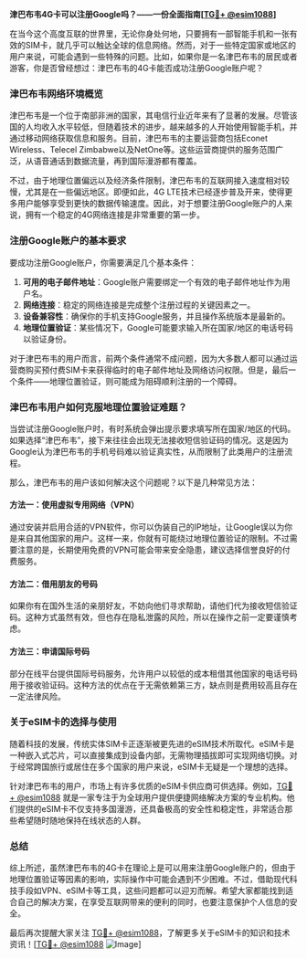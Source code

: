 **津巴布韦4G卡可以注册Google吗？——一份全面指南[[TG💪+ @esim1088](https://t.me/s/esim1088)]**

在当今这个高度互联的世界里，无论你身处何地，只要拥有一部智能手机和一张有效的SIM卡，就几乎可以触达全球的信息网络。然而，对于一些特定国家或地区的用户来说，可能会遇到一些特殊的问题。比如，如果你是一名津巴布韦的居民或者游客，你是否曾经想过：津巴布韦的4G卡能否成功注册Google账户呢？

### **津巴布韦网络环境概览**

津巴布韦是一个位于南部非洲的国家，其电信行业近年来有了显著的发展。尽管该国的人均收入水平较低，但随着技术的进步，越来越多的人开始使用智能手机，并通过移动网络获取信息和服务。目前，津巴布韦的主要运营商包括Econet Wireless、Telecel Zimbabwe以及NetOne等。这些运营商提供的服务范围广泛，从语音通话到数据流量，再到国际漫游都有覆盖。

不过，由于地理位置偏远以及经济条件限制，津巴布韦的互联网接入速度相对较慢，尤其是在一些偏远地区。即便如此，4G LTE技术已经逐步普及开来，使得更多用户能够享受到更快的数据传输速度。因此，对于想要注册Google账户的人来说，拥有一个稳定的4G网络连接是非常重要的第一步。

### **注册Google账户的基本要求**

要成功注册Google账户，你需要满足几个基本条件：
1. **可用的电子邮件地址**：Google账户需要绑定一个有效的电子邮件地址作为用户名。
2. **网络连接**：稳定的网络连接是完成整个注册过程的关键因素之一。
3. **设备兼容性**：确保你的手机支持Google服务，并且操作系统版本是最新的。
4. **地理位置验证**：某些情况下，Google可能要求输入所在国家/地区的电话号码以验证身份。

对于津巴布韦的用户而言，前两个条件通常不成问题，因为大多数人都可以通过运营商购买预付费SIM卡来获得临时的电子邮件地址及网络访问权限。但是，最后一个条件——地理位置验证，则可能成为阻碍顺利注册的一个障碍。

### **津巴布韦用户如何克服地理位置验证难题？**

当尝试注册Google账户时，有时系统会弹出提示要求填写所在国家/地区的代码。如果选择“津巴布韦”，接下来往往会出现无法接收短信验证码的情况。这是因为Google认为津巴布韦的手机号码难以验证真实性，从而限制了此类用户的注册流程。

那么，津巴布韦的用户该如何解决这个问题呢？以下是几种常见方法：

#### 方法一：使用虚拟专用网络（VPN）
通过安装并启用合适的VPN软件，你可以伪装自己的IP地址，让Google误以为你是来自其他国家的用户。这样一来，你就有可能绕过地理位置验证的限制。不过需要注意的是，长期使用免费的VPN可能会带来安全隐患，建议选择信誉良好的付费服务。

#### 方法二：借用朋友的号码
如果你有在国外生活的亲朋好友，不妨向他们寻求帮助，请他们代为接收短信验证码。这种方式虽然有效，但也存在隐私泄露的风险，所以在操作之前一定要谨慎考虑。

#### 方法三：申请国际号码
部分在线平台提供国际号码服务，允许用户以较低的成本租借其他国家的电话号码用于接收验证码。这种方法的优点在于无需依赖第三方，缺点则是费用较高且存在一定法律风险。

### **关于eSIM卡的选择与使用**

随着科技的发展，传统实体SIM卡正逐渐被更先进的eSIM技术所取代。eSIM卡是一种嵌入式芯片，可以直接集成到设备内部，无需物理插拔即可实现网络切换。对于经常跨国旅行或居住在多个国家的用户来说，eSIM卡无疑是一个理想的选择。

针对津巴布韦的用户，市场上有许多优质的eSIM卡供应商可供选择。例如，[TG💪+ @esim1088](https://t.me/s/esim1088) 就是一家专注于为全球用户提供便捷网络解决方案的专业机构。他们提供的eSIM卡不仅支持多国漫游，还具备极高的安全性和稳定性，非常适合那些希望随时随地保持在线状态的人群。

### **总结**

综上所述，虽然津巴布韦的4G卡在理论上是可以用来注册Google账户的，但由于地理位置验证等因素的影响，实际操作中可能会遇到不少困难。不过，借助现代科技手段如VPN、eSIM卡等工具，这些问题都可以迎刃而解。希望大家都能找到适合自己的解决方案，在享受互联网带来的便利的同时，也要注意保护个人信息的安全。

最后再次提醒大家关注 [TG💪+ @esim1088](https://t.me/s/esim1088)，了解更多关于eSIM卡的知识和技术资讯！[[TG💪+ @esim1088](https://t.me/s/esim1088) ![Image](https://i.postimg.cc/4NQfJmqS/Snipaste-2025-05-13-00-14-12.png)]